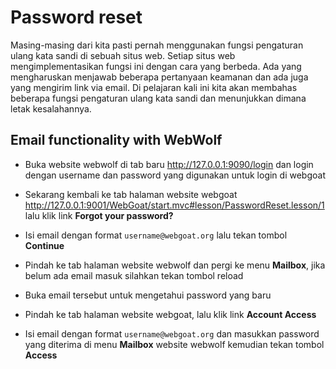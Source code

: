 # Password reset
Masing-masing dari kita pasti pernah menggunakan fungsi pengaturan ulang kata sandi di sebuah situs web. Setiap situs web mengimplementasikan fungsi ini dengan cara yang berbeda. Ada yang mengharuskan menjawab beberapa pertanyaan keamanan dan ada juga yang
mengirim link via email. Di pelajaran kali ini kita akan membahas beberapa fungsi pengaturan ulang kata sandi dan menunjukkan dimana letak kesalahannya.

## Email functionality with WebWolf
- Buka website webwolf di tab baru http://127.0.0.1:9090/login dan login dengan username dan password yang digunakan untuk login di webgoat

- Sekarang kembali ke tab halaman website webgoat http://127.0.0.1:9001/WebGoat/start.mvc#lesson/PasswordReset.lesson/1 lalu klik link **Forgot your password?**


- Isi email dengan format `username@webgoat.org` lalu tekan tombol **Continue**

- Pindah ke tab halaman website webwolf dan pergi ke menu **Mailbox**, jika belum ada email masuk silahkan tekan tombol reload

- Buka email tersebut untuk mengetahui password yang baru

- Pindah ke tab halaman website webgoat, lalu klik link **Account Access**

- Isi email dengan format `username@webgoat.org` dan masukkan password yang diterima di menu **Mailbox** website webwolf kemudian tekan tombol **Access**

